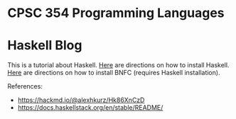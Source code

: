 # CPSC 354 Programming Languages
# Haskell Blog

This is a tutorial about Haskell.
[Here](Haskell-Installation.md) are directions on how to install Haskell.
[Here](BNFC-Installation.md) are directions on how to install BNFC (requires Haskell installation).

References:
- https://hackmd.io/@alexhkurz/Hk86XnCzD
- https://docs.haskellstack.org/en/stable/README/
